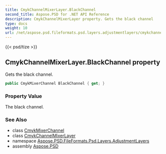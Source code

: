 ```yaml
---
title: CmykChannelMixerLayer.BlackChannel
second_title: Aspose.PSD for .NET API Reference
description: CmykChannelMixerLayer property. Gets the black channel
type: docs
weight: 10
url: /net/aspose.psd.fileformats.psd.layers.adjustmentlayers/cmykchannelmixerlayer/blackchannel/
---
```

{{< psd/tize >}}
## CmykChannelMixerLayer.BlackChannel property

Gets the black channel.

```csharp
public CmykMixerChannel BlackChannel { get; }
```

### Property Value

The black channel.

### See Also

* class [CmykMixerChannel](../../cmykmixerchannel/)
* class [CmykChannelMixerLayer](../)
* namespace [Aspose.PSD.FileFormats.Psd.Layers.AdjustmentLayers](../../cmykchannelmixerlayer/)
* assembly [Aspose.PSD](../../../)


